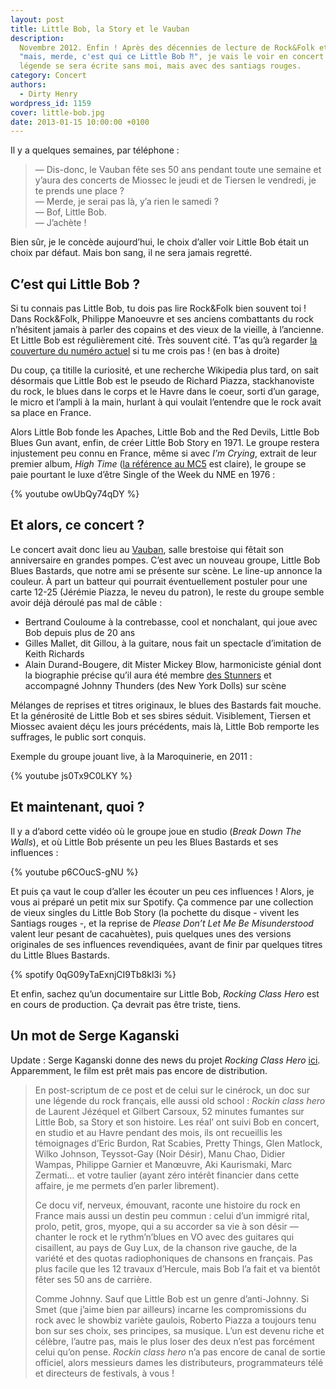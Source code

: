 ```yaml
---
layout: post
title: Little Bob, la Story et le Vauban
description:
  Novembre 2012. Enfin ! Après des décennies de lecture de Rock&Folk et de
  "mais, merde, c'est qui ce Little Bob ⁈", je vais le voir en concert. La
  légende se sera écrite sans moi, mais avec des santiags rouges.
category: Concert
authors:
  - Dirty Henry
wordpress_id: 1159
cover: little-bob.jpg
date: 2013-01-15 10:00:00 +0100
---
```


Il y a quelques semaines, par téléphone :

> — Dis-donc, le Vauban fête ses 50 ans pendant toute une semaine et y’aura des
> concerts de Miossec le jeudi et de Tiersen le vendredi, je te prends une
> place ?  
> — Merde, je serai pas là, y’a rien le samedi ?  
> — Bof, Little Bob.  
> — J’achète !

Bien sûr, je le concède aujourd’hui, le choix d’aller voir Little Bob était un
choix par défaut. Mais bon sang, il ne sera jamais regretté.

## C’est qui Little Bob ?

Si tu connais pas Little Bob, tu dois pas lire Rock&Folk bien souvent toi ! Dans
Rock&Folk, Philippe Manoeuvre et ses anciens combattants du rock n’hésitent
jamais à parler des copains et des vieux de la vieille, à l’ancienne. Et Little
Bob est régulièrement cité. Très souvent cité. T’as qu’à regarder [la couverture
du numéro actuel][3] si tu me crois pas ! (en bas à droite)

Du coup, ça titille la curiosité, et une recherche Wikipedia plus tard, on sait
désormais que Little Bob est le pseudo de Richard Piazza, stackhanoviste du
rock, le blues dans le corps et le Havre dans le coeur, sorti d’un garage, le
micro et l’ampli à la main, hurlant à qui voulait l’entendre que le rock avait
sa place en France.

Alors Little Bob fonde les Apaches, Little Bob and the Red Devils, Little Bob
Blues Gun avant, enfin, de créer Little Bob Story en 1971. Le groupe restera
injustement peu connu en France, même si avec _I’m Crying_, extrait de leur
premier album, _High Time_ ([la référence au MC5][1] est claire), le groupe se
paie pourtant le luxe d’être Single of the Week du NME en 1976 :

{% youtube owUbQy74qDY %}

## Et alors, ce concert ?

Le concert avait donc lieu au [Vauban][4], salle brestoise qui fêtait son
anniversaire en grandes pompes. C’est avec un nouveau groupe, Little Bob Blues
Bastards, que notre ami se présente sur scène. Le line-up annonce la couleur. À
part un batteur qui pourrait éventuellement postuler pour une carte 12-25
(Jérémie Piazza, le neveu du patron), le reste du groupe semble avoir déjà
déroulé pas mal de câble :

- Bertrand Couloume à la contrebasse, cool et nonchalant, qui joue avec Bob
  depuis plus de 20 ans
- Gilles Mallet, dit Gillou, à la guitare, nous fait un spectacle d’imitation de
  Keith Richards
- Alain Durand-Bougere, dit Mister Mickey Blow, harmoniciste génial dont la
  biographie précise qu’il aura été membre [des Stunners][5] et accompagné
  Johnny Thunders (des New York Dolls) sur scène

Mélanges de reprises et titres originaux, le blues des Bastards fait mouche. Et
la générosité de Little Bob et ses sbires séduit. Visiblement, Tiersen et
Miossec avaient déçu les jours précédents, mais là, Little Bob remporte les
suffrages, le public sort conquis.

Exemple du groupe jouant live, à la Maroquinerie, en 2011 :

{% youtube js0Tx9C0LKY %}

## Et maintenant, quoi ?

Il y a d’abord cette vidéo où le groupe joue en studio (_Break Down The Walls_),
et où Little Bob présente un peu les Blues Bastards et ses influences :

{% youtube p6COucS-gNU %}

Et puis ça vaut le coup d’aller les écouter un peu ces influences ! Alors, je
vous ai préparé un petit mix sur Spotify. Ça commence par une collection de
vieux singles du Little Bob Story (la pochette du disque - vivent les Santiags
rouges -, et la reprise de _Please Don’t Let Me Be Misunderstood_ valent leur
pesant de cacahuètes), puis quelques unes des versions originales de ses
influences revendiquées, avant de finir par quelques titres du Little Blues
Bastards.

{% spotify 0qG09yTaExnjCI9Tb8kl3i %}

Et enfin, sachez qu’un documentaire sur Little Bob, _Rocking Class Hero_ est en
cours de production. Ça devrait pas être triste, tiens.

## Un mot de Serge Kaganski

Update : Serge Kaganski donne des news du projet _Rocking Class Hero_ [ici][2].
Apparemment, le film est prêt mais pas encore de distribution.

> En post-scriptum de ce post et de celui sur le cinérock, un doc sur une
> légende du rock français, elle aussi old school : _Rockin class hero_ de
> Laurent Jézéquel et Gilbert Carsoux, 52 minutes fumantes sur Little Bob, sa
> Story et son histoire. Les réal’ ont suivi Bob en concert, en studio et au
> Havre pendant des mois, ils ont recueillis les témoignages d’Eric Burdon, Rat
> Scabies, Pretty Things, Glen Matlock, Wilko Johnson, Teyssot-Gay (Noir Désir),
> Manu Chao, Didier Wampas, Philippe Garnier et Manœuvre, Aki Kaurismaki, Marc
> Zermati… et votre taulier (ayant zéro intérêt financier dans cette affaire, je
> me permets d’en parler librement).
>
> Ce docu vif, nerveux, émouvant, raconte une histoire du rock en France mais
> aussi un destin peu commun : celui d’un immigré rital, prolo, petit, gros,
> myope, qui a su accorder sa vie à son désir — chanter le rock et le
> rythm’n’blues en VO avec des guitares qui cisaillent, au pays de Guy Lux, de
> la chanson rive gauche, de la variété et des quotas radiophoniques de chansons
> en français. Pas plus facile que les 12 travaux d’Hercule, mais Bob l’a fait
> et va bientôt fêter ses 50 ans de carrière.
>
> Comme Johnny. Sauf que Little Bob est un genre d’anti-Johnny. Si Smet (que
> j’aime bien par ailleurs) incarne les compromissions du rock avec le showbiz
> variète gaulois, Roberto Piazza a toujours tenu bon sur ses choix, ses
> principes, sa musique. L’un est devenu riche et célèbre, l’autre pas, mais le
> plus loser des deux n’est pas forcément celui qu’on pense. _Rockin class hero_
> n’a pas encore de canal de sortie officiel, alors messieurs dames les
> distributeurs, programmateurs télé et directeurs de festivals, à vous !

[1]: https://en.wikipedia.org/wiki/High_Time_(MC5_album)
[2]:
  https://web.archive.org/web/20160312202459/http://blogs.lesinrocks.com/kaganski/2015/07/18/belles-familles-une-comedie-old-school-et-cest-rafraichissant/
[3]:
  https://s3-eu-west-1.amazonaws.com/org.deadrooster.blog/rock-folk-janvier-2013.jpeg
[4]: https://cabaretvauban.com
[5]: https://www.rockmadeinfrance.com/encyclo/les-stunners/2237/

